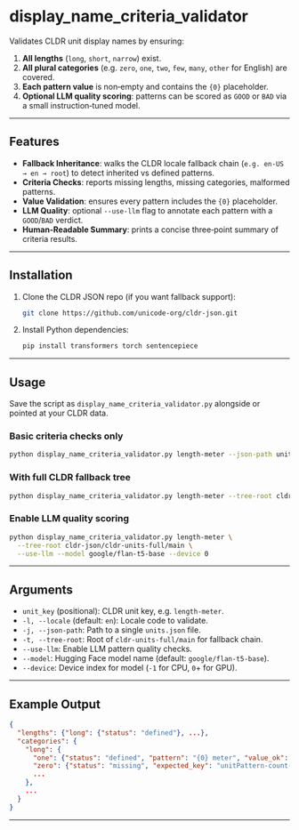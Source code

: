 # display\_name\_criteria\_validator

Validates CLDR unit display names by ensuring:

1. **All lengths** (`long`, `short`, `narrow`) exist.
2. **All plural categories** (e.g. `zero`, `one`, `two`, `few`, `many`, `other` for English) are covered.
3. **Each pattern value** is non‑empty and contains the `{0}` placeholder.
4. **Optional LLM quality scoring**: patterns can be scored as `GOOD` or `BAD` via a small instruction‑tuned model.

---

## Features

- **Fallback Inheritance**: walks the CLDR locale fallback chain (`e.g. en-US → en → root`) to detect inherited vs defined patterns.
- **Criteria Checks**: reports missing lengths, missing categories, malformed patterns.
- **Value Validation**: ensures every pattern includes the `{0}` placeholder.
- **LLM Quality**: optional `--use-llm` flag to annotate each pattern with a `GOOD`/`BAD` verdict.
- **Human‑Readable Summary**: prints a concise three‑point summary of criteria results.

---

## Installation

1. Clone the CLDR JSON repo (if you want fallback support):

   ```bash
   git clone https://github.com/unicode-org/cldr-json.git
   ```

2. Install Python dependencies:

   ```bash
   pip install transformers torch sentencepiece
   ```

---

## Usage

Save the script as `display_name_criteria_validator.py` alongside or pointed at your CLDR data.

### Basic criteria checks only

```bash
python display_name_criteria_validator.py length-meter --json-path units.json
```

### With full CLDR fallback tree

```bash
python display_name_criteria_validator.py length-meter --tree-root cldr-json/cldr-units-full/main
```

### Enable LLM quality scoring

```bash
python display_name_criteria_validator.py length-meter \
  --tree-root cldr-json/cldr-units-full/main \
  --use-llm --model google/flan-t5-base --device 0
```

---

## Arguments

- `unit_key` (positional): CLDR unit key, e.g. `length-meter`.
- `-l, --locale` (default: `en`): Locale code to validate.
- `-j, --json-path`: Path to a single `units.json` file.
- `-t, --tree-root`: Root of `cldr-units-full/main` for fallback chain.
- `--use-llm`: Enable LLM pattern quality checks.
- `--model`: Hugging Face model name (default: `google/flan-t5-base`).
- `--device`: Device index for model (`-1` for CPU, `0`+ for GPU).

---

## Example Output

```json
{
  "lengths": {"long": {"status": "defined"}, ...},
  "categories": {
    "long": {
      "one": {"status": "defined", "pattern": "{0} meter", "value_ok": true, "llm_quality": "GOOD"},
      "zero": {"status": "missing", "expected_key": "unitPattern-count-zero", "explanation": "'unitPattern-count-zero' not found in fallback chain"},
      ...
    },
    ...
  }
}
```

---


